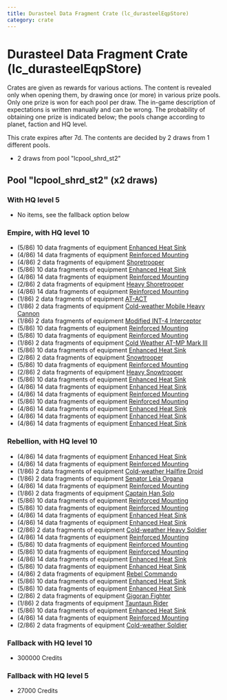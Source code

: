 ```yaml
---
title: Durasteel Data Fragment Crate (lc_durasteelEqpStore)
category: crate
---
```


# Durasteel Data Fragment Crate (lc_durasteelEqpStore)

Crates are given as rewards for various actions. The content is revealed only when opening them, by drawing once (or more) in various prize pools. Only one prize is won for each pool per draw. The in-game description of expectations is written manually and can be wrong. The probability of obtaining one prize is indicated below; the pools change according to planet, faction and HQ level.

This crate expires after 7d. The contents are decided by 2 draws from 1 different pools.
  * 2 draws from pool "lcpool_shrd_st2"

## Pool "lcpool_shrd_st2" (x2 draws)

### With HQ level 5

  * No items, see the fallback option below

### Empire, with HQ level 10

  * (5/86) 10 data fragments of equipment [Enhanced Heat Sink](eqpEmpireBurstTurretDamage)
  * (4/86) 14 data fragments of equipment [Reinforced Mounting](eqpEmpireRocketTurretHealth)
  * (4/86) 2 data fragments of equipment [Shoretrooper](eqpEmpirePentagonTrooper)
  * (5/86) 10 data fragments of equipment [Enhanced Heat Sink](eqpEmpireRapidFireTurretDamage)
  * (4/86) 14 data fragments of equipment [Reinforced Mounting](eqpEmpireRapidFireTurretHealth)
  * (2/86) 2 data fragments of equipment [Heavy Shoretrooper](eqpEmpirePentagonHeavyTrooper)
  * (4/86) 14 data fragments of equipment [Reinforced Mounting](eqpEmpireBurstTurretHealth)
  * (1/86) 2 data fragments of equipment [AT-ACT](eqpEmpireCargoGreatDane)
  * (1/86) 2 data fragments of equipment [Cold-weather Mobile Heavy Cannon](eqpEmpireArcticMHC)
  * (1/86) 2 data fragments of equipment [Modified INT-4 Interceptor](eqpEmpireArcticINT4)
  * (5/86) 10 data fragments of equipment [Reinforced Mounting](eqpEmpireBurstTurretHealth)
  * (5/86) 10 data fragments of equipment [Reinforced Mounting](eqpEmpireMortarTurretHealth)
  * (1/86) 2 data fragments of equipment [Cold Weather AT-MP Mark III](eqpEmpireArcticATMP)
  * (5/86) 10 data fragments of equipment [Enhanced Heat Sink](eqpEmpireMortarTurretDamage)
  * (2/86) 2 data fragments of equipment [Snowtrooper](eqpEmpireSnowtrooper)
  * (5/86) 10 data fragments of equipment [Reinforced Mounting](eqpEmpireRapidFireTurretHealth)
  * (2/86) 2 data fragments of equipment [Heavy Snowtrooper](eqpEmpireHeavySnowtrooper)
  * (5/86) 10 data fragments of equipment [Enhanced Heat Sink](eqpEmpireRocketTurretDamage)
  * (4/86) 14 data fragments of equipment [Enhanced Heat Sink](eqpEmpireRapidFireTurretDamage)
  * (4/86) 14 data fragments of equipment [Reinforced Mounting](eqpEmpireMortarTurretHealth)
  * (5/86) 10 data fragments of equipment [Reinforced Mounting](eqpEmpireRocketTurretHealth)
  * (4/86) 14 data fragments of equipment [Enhanced Heat Sink](eqpEmpireBurstTurretDamage)
  * (4/86) 14 data fragments of equipment [Enhanced Heat Sink](eqpEmpireMortarTurretDamage)
  * (4/86) 14 data fragments of equipment [Enhanced Heat Sink](eqpEmpireRocketTurretDamage)

### Rebellion, with HQ level 10

  * (4/86) 14 data fragments of equipment [Enhanced Heat Sink](eqpRebelBurstTurretDamage)
  * (4/86) 14 data fragments of equipment [Reinforced Mounting](eqpRebelRapidFireTurretHealth)
  * (1/86) 2 data fragments of equipment [Cold-weather Hailfire Droid](eqpRebelArcticHailfire)
  * (1/86) 2 data fragments of equipment [Senator Leia Organa](eqpRebelDiplomat)
  * (4/86) 14 data fragments of equipment [Reinforced Mounting](eqpRebelMortarTurretHealth)
  * (1/86) 2 data fragments of equipment [Captain Han Solo](eqpRebelCaptainSolo)
  * (5/86) 10 data fragments of equipment [Reinforced Mounting](eqpRebelMortarTurretHealth)
  * (5/86) 10 data fragments of equipment [Reinforced Mounting](eqpRebelBurstTurretHealth)
  * (4/86) 14 data fragments of equipment [Enhanced Heat Sink](eqpRebelRapidFireTurretDamage)
  * (4/86) 14 data fragments of equipment [Enhanced Heat Sink](eqpRebelRocketTurretDamage)
  * (2/86) 2 data fragments of equipment [Cold-weather Heavy Soldier](eqpRebelEchoBaseHeavySoldier)
  * (4/86) 14 data fragments of equipment [Reinforced Mounting](eqpRebelBurstTurretHealth)
  * (5/86) 10 data fragments of equipment [Reinforced Mounting](eqpRebelRapidFireTurretHealth)
  * (5/86) 10 data fragments of equipment [Reinforced Mounting](eqpRebelRocketTurretHealth)
  * (4/86) 14 data fragments of equipment [Enhanced Heat Sink](eqpRebelMortarTurretDamage)
  * (5/86) 10 data fragments of equipment [Enhanced Heat Sink](eqpRebelMortarTurretDamage)
  * (4/86) 2 data fragments of equipment [Rebel Commando](eqpRebelPentagonSoldier)
  * (5/86) 10 data fragments of equipment [Enhanced Heat Sink](eqpRebelRapidFireTurretDamage)
  * (5/86) 10 data fragments of equipment [Enhanced Heat Sink](eqpRebelRocketTurretDamage)
  * (2/86) 2 data fragments of equipment [Gigoran Fighter](eqpRebelShaggyAlien)
  * (1/86) 2 data fragments of equipment [Tauntaun Rider](eqpRebelTauntaun)
  * (5/86) 10 data fragments of equipment [Enhanced Heat Sink](eqpRebelBurstTurretDamage)
  * (4/86) 14 data fragments of equipment [Reinforced Mounting](eqpRebelRocketTurretHealth)
  * (2/86) 2 data fragments of equipment [Cold-weather Soldier](eqpRebelEchoBaseSoldier)

### Fallback with HQ level 10

  * 300000 Credits

### Fallback with HQ level 5

  * 27000 Credits